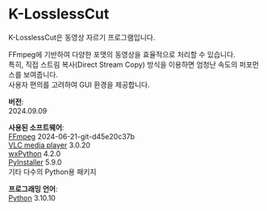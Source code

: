 # K-LosslessCut
<p>K-LosslessCut은 동영상 자르기 프로그램입니다.
<p>FFmpeg에 기반하여 다양한 포맷의 동영상을 효율적으로 처리할 수 있습니다.
<br>특히, 직접 스트림 복사(Direct Stream Copy) 방식을 이용하면 엄청난 속도의 퍼포먼스를 보여줍니다.  
<br>사용자 편의를 고려하여 GUI 환경을 제공합니다.

<p><strong>버전</strong>: 
<br>2024.09.09
<p><strong>사용된 소프트웨어</strong>: 
<br><a href="https://www.ffmpeg.org/">FFmpeg</a> 2024-06-21-git-d45e20c37b
<br><a href="https://www.videolan.org/vlc/">VLC media player</a> 3.0.20
<br><a href="https://wxpython.org/pages/downloads/">wxPython</a> 4.2.0
<br><a href="https://pyinstaller.org/">PyInstaller</a> 5.9.0  
<br>기타 다수의 Python용 패키지
<p><strong>프로그래밍 언어</strong>:
<br><a href="https://www.python.org/">Python</a> 3.10.10
